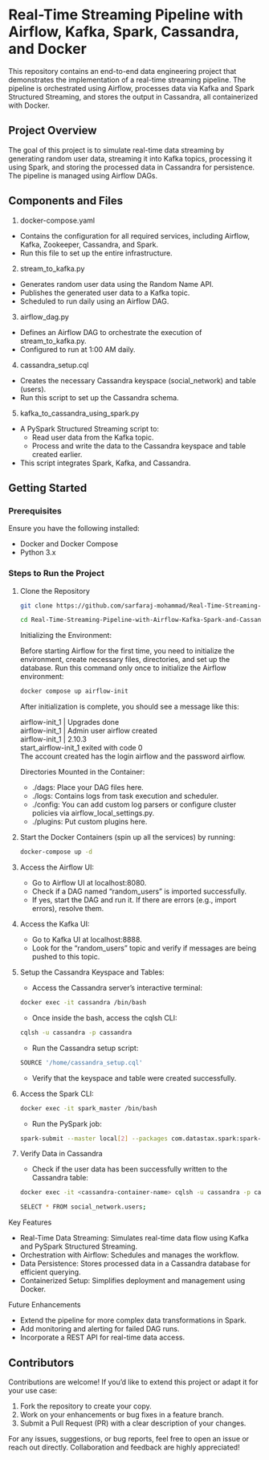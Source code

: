 # Real-Time Streaming Pipeline with Airflow, Kafka, Spark, Cassandra, and Docker

This repository contains an end-to-end data engineering project that demonstrates the implementation of a real-time streaming pipeline. The pipeline is orchestrated using Airflow, processes data via Kafka and Spark Structured Streaming, and stores the output in Cassandra, all containerized with Docker.

## Project Overview

The goal of this project is to simulate real-time data streaming by generating random user data, streaming it into Kafka topics, processing it using Spark, and storing the processed data in Cassandra for persistence. The pipeline is managed using Airflow DAGs.

## Components and Files
1.  docker-compose.yaml
- Contains the configuration for all required services, including Airflow, Kafka, Zookeeper, Cassandra, and Spark.
- Run this file to set up the entire infrastructure.

2.  stream_to_kafka.py
- Generates random user data using the Random Name API.
- Publishes the generated user data to a Kafka topic.
- Scheduled to run daily using an Airflow DAG.

3.  airflow_dag.py
- Defines an Airflow DAG to orchestrate the execution of stream_to_kafka.py.
- Configured to run at 1:00 AM daily.

4.  cassandra_setup.cql
- Creates the necessary Cassandra keyspace (social_network) and table (users).
- Run this script to set up the Cassandra schema.

5.  kafka_to_cassandra_using_spark.py
- A PySpark Structured Streaming script to:
  - Read user data from the Kafka topic.
  - Process and write the data to the Cassandra keyspace and table created earlier.
- This script integrates Spark, Kafka, and Cassandra.

## Getting Started

### Prerequisites

Ensure you have the following installed:
- Docker and Docker Compose
- Python 3.x

### Steps to Run the Project

1.  Clone the Repository
    ```bash
    git clone https://github.com/sarfaraj-mohammad/Real-Time-Streaming-Pipeline-with-Airflow-Kafka-Spark-and-Cassandra.git
    ```
    ```bash
    cd Real-Time-Streaming-Pipeline-with-Airflow-Kafka-Spark-and-Cassandra
    ```
    
    Initializing the Environment:
    
    Before starting Airflow for the first time, you need to initialize the environment, create necessary files, directories, and set up the database. Run this command only once to initialize the Airflow environment:
    ```bash
    docker compose up airflow-init
    ```
    
    After initialization is complete, you should see a message like this:
    
    airflow-init_1       | Upgrades done \
    airflow-init_1       | Admin user airflow created \
    airflow-init_1       | 2.10.3 \
    start_airflow-init_1 exited with code 0 \
    The account created has the login airflow and the password airflow.
    
    Directories Mounted in the Container:
    - ./dags: Place your DAG files here.
    - ./logs: Contains logs from task execution and scheduler.
    - ./config: You can add custom log parsers or configure cluster policies via airflow_local_settings.py.
    - ./plugins: Put custom plugins here.


2.  Start the Docker Containers (spin up all the services) by running:
    ```bash
    docker-compose up -d
    ```


3.	Access the Airflow UI:
    - Go to Airflow UI at localhost:8080.
    - Check if a DAG named “random_users” is imported successfully.
    - If yes, start the DAG and run it. If there are errors (e.g., import errors), resolve them.


4.	Access the Kafka UI:
    - Go to Kafka UI at localhost:8888.
    - Look for the “random_users” topic and verify if messages are being pushed to this topic.


5.	Setup the Cassandra Keyspace and Tables:
    - Access the Cassandra server’s interactive terminal:
    ```bash
    docker exec -it cassandra /bin/bash
    ```
    
    - Once inside the bash, access the cqlsh CLI:
    ```bash
    cqlsh -u cassandra -p cassandra
    ```
    
    - Run the Cassandra setup script:
    ```bash
    SOURCE '/home/cassandra_setup.cql'
    ```
    
    - Verify that the keyspace and table were created successfully.


6.	Access the Spark CLI:
    ```bash
    docker exec -it spark_master /bin/bash
    ```
    
    - Run the PySpark job:
    ```bash
    spark-submit --master local[2] --packages com.datastax.spark:spark-cassandra-connector_2.12:3.3.0,org.apache.spark:spark-sql-kafka-0-10_2.12:3.3.0 /home/kafka_to_cassandra_using_spark.py
    ```



7.  Verify Data in Cassandra
    - Check if the user data has been successfully written to the Cassandra table:
    ```bash
    docker exec -it <cassandra-container-name> cqlsh -u cassandra -p cassandra
    ```
    ```bash
    SELECT * FROM social_network.users;
    ```


Key Features
- Real-Time Data Streaming: Simulates real-time data flow using Kafka and PySpark Structured Streaming.
- Orchestration with Airflow: Schedules and manages the workflow.
- Data Persistence: Stores processed data in a Cassandra database for efficient querying.
- Containerized Setup: Simplifies deployment and management using Docker.

Future Enhancements
- Extend the pipeline for more complex data transformations in Spark.
- Add monitoring and alerting for failed DAG runs.
- Incorporate a REST API for real-time data access.

## Contributors

Contributions are welcome! If you’d like to extend this project or adapt it for your use case:
1. Fork the repository to create your copy.
2. Work on your enhancements or bug fixes in a feature branch.
3. Submit a Pull Request (PR) with a clear description of your changes.

For any issues, suggestions, or bug reports, feel free to open an issue or reach out directly. Collaboration and feedback are highly appreciated!
